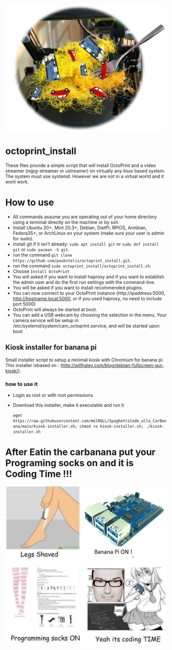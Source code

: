 <p align="center">
  <img src="spaghetti_carbanana.PNG">
</p>

# octoprint_install
These files provide a simple script that will install OctoPrint and a video streamer (mjpg-streamer or ustreamer) on virtually any linux based system. The system must use systemd. However we are not in a virtual world and it wont work.

# How to use
* All commands assume you are operating out of your home directory using a terminal directly on the machine or by ssh.
* Install Ubuntu 20+, Mint 20.3+, Debian, DietPi, RPiOS, Armbian, Fedora35+, or ArchLinux on your system (make sure your user is admin for sudo).
* Install git if it isn't already: `sudo apt install git` or `sudo dnf install git` or `sudo pacman -S git`.
* run the command `git clone https://github.com/paukstelis/octoprint_install.git`.
* run the command `sudo octoprint_install/octoprint_install.sh`.
* Choose `Install OctoPrint`
* You will asked if you want to install haproxy and if you want to establish the admin user and do the first run settings with the command-line.
* You will be asked if you want to install recommended plugins.
* You can now connect to your OctoPrint instance (http://ipaddress:5000, http://hostname.local:5000, or if you used haproxy, no need to include port 5000)
* OctoPrint will always be started at boot.
* You can add a USB webcam by choosing the selection in the menu. Your camera service will be setup in /etc/systemd/system/cam_octoprint.service, and will be started upon boot

## Kiosk installer for banana pi
Small installer script to setup a minimal kiosk with Chromium for banana pi. This installer isbased on : (http://willhaley.com/blog/debian-fullscreen-gui-kiosk/).

### how to use it
* Login as root or with root permissions
* Download this installer, make it executable and run it

  `wget https://raw.githubusercontent.com/melROLL/SpaghettiCode_alla_CarBanana/main/kiosk-installer.sh; chmod +x kiosk-installer.sh; ./kiosk-installer.sh`


# After Eatin the carbanana put your Programing socks on and it is Coding Time !!!

<p align="center">
  <img src="codingtime.PNG">
</p>
